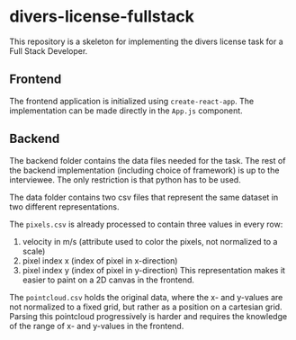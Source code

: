 # divers-license-fullstack
This repository is a skeleton for implementing the divers license task for a Full Stack Developer.

## Frontend
The frontend application is initialized using `create-react-app`. The implementation can be made directly in the `App.js` component.

## Backend
The backend folder contains the data files needed for the task. The rest of the backend implementation (including choice of framework) is up to the interviewee.
The only restriction is that python has to be used.

The data folder contains two csv files that represent the same dataset in two different representations.

The `pixels.csv` is already processed to contain three values in every row:
1. velocity in m/s (attribute used to color the pixels, not normalized to a scale)
2. pixel index x (index of pixel in x-direction)
3. pixel index y (index of pixel in y-direction)
This representation makes it easier to paint on a 2D canvas in the frontend.

The `pointcloud.csv` holds the original data, where the x- and y-values are not normalized to a fixed grid, but rather as a position on a cartesian grid. Parsing this pointcloud progressively is harder and requires the knowledge of the range of x- and y-values in the frontend.

